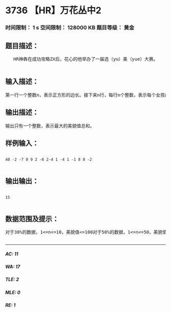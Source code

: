 # 3736 【HR】万花丛中2   
### 时间限制： 1 s     空间限制： 128000 KB     题目等级： 黄金  
## 题目描述：  

<pre>
   HR神犇在成功攻略ZX后，花心的他举办了一届选（yu）美（yue）大赛。   由于HR神犇有重度不规则形体恐惧症，所以他要求选美的女孩纸要站成一个正方形。因为HR神犇的眼光是非常之高的，所以他要求选出来的女孩美貌值总和最大，由于HR神犇的精力非常多，所以选出来的女孩数量没有限制。当然，一些女孩纸比较丑，美貌值可能为负数。而且，HR神犇的重度不规则形体恐惧症使他要求选出来的女孩纸形成一个矩形（不是正方形）（实心的）。   HR神犇决定，只要你成功帮他找出这个矩形，他就给你10000000000 mod 10元。  

</pre>
  
  
## 输入描述：  

<pre>
第一行一个整数n，表示正方形的边长。接下来n行，每行n个整数，表示每个女孩的美貌值。
</pre>
  
  
## 输出描述：  

<pre>
输出只有一个整数，表示最大的美貌值总和。
</pre>
  
  
## 样例输入：  

<pre><code>
40 -2 -7 0 9 2 -6 2-4 1 -4 1 -1 8 0 -2  

</code></pre>
  
  
## 输出输出：  

<pre><code>
15  

</code></pre>
  
  
## 数据范围及提示：  

<pre>
对于30%的数据，1<=n<=10，美貌值<=100对于50%的数据，1<=n<=50，美貌值<=104对于100%的数据，1<=n<=200，美貌值不会超过int64的存储范围  

</pre>
  
  
***  

##### AC: 11  
##### WA: 17  
##### TLE: 2  
##### MLE: 0  
##### RE: 1  
